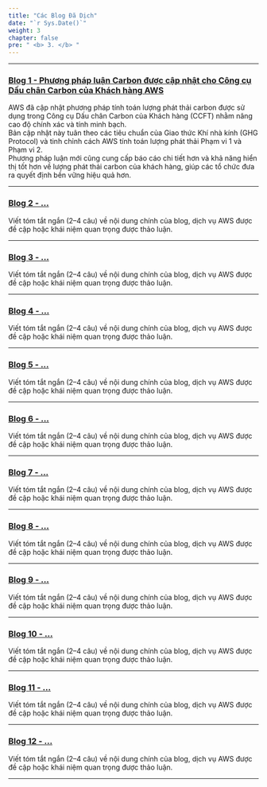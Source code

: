 ```yaml
---
title: "Các Blog Đã Dịch"
date: "`r Sys.Date()`"
weight: 3
chapter: false
pre: " <b> 3. </b> "
---
```


---

### [Blog 1 - Phương pháp luận Carbon được cập nhật cho Công cụ Dấu chân Carbon của Khách hàng AWS](3.1-Blog1/)
AWS đã cập nhật phương pháp tính toán lượng phát thải carbon được sử dụng trong Công cụ Dấu chân Carbon của Khách hàng (CCFT) nhằm nâng cao độ chính xác và tính minh bạch.  
Bản cập nhật này tuân theo các tiêu chuẩn của Giao thức Khí nhà kính (GHG Protocol) và tinh chỉnh cách AWS tính toán lượng phát thải Phạm vi 1 và Phạm vi 2.  
Phương pháp luận mới cũng cung cấp báo cáo chi tiết hơn và khả năng hiển thị tốt hơn về lượng phát thải carbon của khách hàng, giúp các tổ chức đưa ra quyết định bền vững hiệu quả hơn.

---

### [Blog 2 - ...](3.2-Blog2/)
Viết tóm tắt ngắn (2–4 câu) về nội dung chính của blog, dịch vụ AWS được đề cập hoặc khái niệm quan trọng được thảo luận.

---

### [Blog 3 - ...](3.3-Blog3/)
Viết tóm tắt ngắn (2–4 câu) về nội dung chính của blog, dịch vụ AWS được đề cập hoặc khái niệm quan trọng được thảo luận.

---

### [Blog 4 - ...](3.4-Blog4/)
Viết tóm tắt ngắn (2–4 câu) về nội dung chính của blog, dịch vụ AWS được đề cập hoặc khái niệm quan trọng được thảo luận.

---

### [Blog 5 - ...](3.5-Blog5/)
Viết tóm tắt ngắn (2–4 câu) về nội dung chính của blog, dịch vụ AWS được đề cập hoặc khái niệm quan trọng được thảo luận.

---

### [Blog 6 - ...](3.6-Blog6/)
Viết tóm tắt ngắn (2–4 câu) về nội dung chính của blog, dịch vụ AWS được đề cập hoặc khái niệm quan trọng được thảo luận.

---

### [Blog 7 - ...](3.7-Blog7/)
Viết tóm tắt ngắn (2–4 câu) về nội dung chính của blog, dịch vụ AWS được đề cập hoặc khái niệm quan trọng được thảo luận.

---

### [Blog 8 - ...](3.8-Blog8/)
Viết tóm tắt ngắn (2–4 câu) về nội dung chính của blog, dịch vụ AWS được đề cập hoặc khái niệm quan trọng được thảo luận.

---

### [Blog 9 - ...](3.9-Blog9/)
Viết tóm tắt ngắn (2–4 câu) về nội dung chính của blog, dịch vụ AWS được đề cập hoặc khái niệm quan trọng được thảo luận.

---

### [Blog 10 - ...](3.10-Blog10/)
Viết tóm tắt ngắn (2–4 câu) về nội dung chính của blog, dịch vụ AWS được đề cập hoặc khái niệm quan trọng được thảo luận.

---

### [Blog 11 - ...](3.11-Blog11/)
Viết tóm tắt ngắn (2–4 câu) về nội dung chính của blog, dịch vụ AWS được đề cập hoặc khái niệm quan trọng được thảo luận.

---

### [Blog 12 - ...](3.12-Blog12/)
Viết tóm tắt ngắn (2–4 câu) về nội dung chính của blog, dịch vụ AWS được đề cập hoặc khái niệm quan trọng được thảo luận.

---
